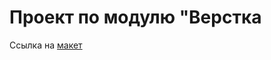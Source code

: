 # Проект по модулю "Верстка 

Ссылка на [макет](https://www.figma.com/design/paIdboW7pcdJDD0uckTO8k/Landing-page---%D0%90%D0%BD%D0%B0%D0%BB%D0%B8%D1%82%D0%B8%D0%BA%D0%B0-%D0%BD%D0%B0-%D0%BC%D0%B0%D1%80%D0%BA%D0%B5%D1%82%D0%BF%D0%BB%D0%B5%D0%B9%D1%81%D0%B0%D1%85-(Copy)?node-id=332-557&t=7c1wQ8u3yfzmIe8J-0)
